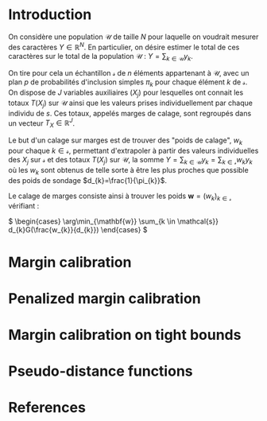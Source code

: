 
# Introduction

On considère une population $\mathcal{U}$ de taille $N$ pour laquelle on voudrait mesurer des caractères $Y \in \mathbb{R}^N$. En particulier, on désire estimer le total de ces caractères sur le total de la population $\mathcal{U}$ : $Y = \sum_{k \in \mathcal{U}} y_{k}$.

On tire pour cela un échantillon $\mathcal{s}$ de $n$ éléments appartenant à $\mathcal{U}$, avec un plan $p$ de probabilités d'inclusion simples $\pi_{k}$ pour chaque élément $k$ de $\mathcal{s}$. On dispose de $J$ variables auxiliaires $(X_{j})$ pour lesquelles ont connait les totaux $T(X_{j})$ sur $\mathcal{U}$ ainsi que les valeurs prises individuellement par chaque individu de $s$. Ces totaux, appelés marges de calage, sont regroupés dans un vecteur $T_{X} \in \mathbb{R}^{J}$. 

Le but d'un calage sur marges est de trouver des "poids de calage", $w_{k}$ pour chaque $k \in \mathcal{s}$, permettant d'extrapoler à partir des valeurs individuelles des $X_{j}$ sur $\mathcal{s}$ et des totaux $T(X_{j})$ sur $\mathcal{U}$, la somme $Y = \sum_{k \in \mathcal{U}} y_{k} = \sum_{k \in \mathcal{s}} w_{k} y_{k}$ où les $w_{k}$ sont obtenus de telle sorte à être les plus proches que possible des poids de sondage $d_{k}=\frac{1}{\pi_{k}}$.

Le calage de marges consiste ainsi à trouver les poids $\mathbf{w}=(w_{k})_{k \in \mathcal{s}}$ vérifiant :

$
\begin{cases}
\arg\min_{\mathbf{w}} \sum_{k \in \mathcal{s}} d_{k}G(\frac{w_{k}}{d_{k}})
\end{cases}
$


# Margin calibration

# Penalized margin calibration

# Margin calibration on tight bounds

# Pseudo-distance functions

# References
